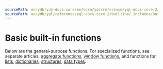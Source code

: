 ```yaml
---
sourcePath: en/ydb/ydb-docs-core/en/core/yql/reference/yql-docs-core-2/builtins/_includes/basic/intro.md
sourcePath: en/ydb/yql/reference/yql-docs-core-2/builtins/_includes/basic/intro.md
---
```

# Basic built-in functions

Below are the general-purpose functions. For specialized functions, see separate articles: [aggregate functions](../../aggregation.md), [window functions](../../window.md), and functions for [lists](../../list.md), [dictionaries](../../dict.md), [structures](../../struct.md), [data types](../../types.md).
